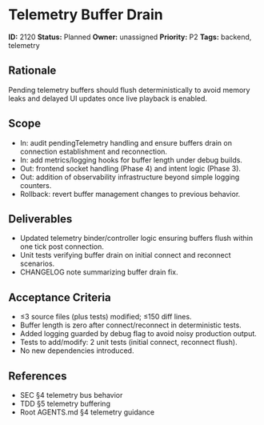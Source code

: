 # Telemetry Buffer Drain

**ID:** 2120
**Status:** Planned
**Owner:** unassigned
**Priority:** P2
**Tags:** backend, telemetry

## Rationale
Pending telemetry buffers should flush deterministically to avoid memory leaks and delayed UI updates once live playback is enabled.

## Scope
- In: audit pendingTelemetry handling and ensure buffers drain on connection establishment and reconnection.
- In: add metrics/logging hooks for buffer length under debug builds.
- Out: frontend socket handling (Phase 4) and intent logic (Phase 3).
- Out: addition of observability infrastructure beyond simple logging counters.
- Rollback: revert buffer management changes to previous behavior.

## Deliverables
- Updated telemetry binder/controller logic ensuring buffers flush within one tick post connection.
- Unit tests verifying buffer drain on initial connect and reconnect scenarios.
- CHANGELOG note summarizing buffer drain fix.

## Acceptance Criteria
- ≤3 source files (plus tests) modified; ≤150 diff lines.
- Buffer length is zero after connect/reconnect in deterministic tests.
- Added logging guarded by debug flag to avoid noisy production output.
- Tests to add/modify: 2 unit tests (initial connect, reconnect flush).
- No new dependencies introduced.

## References
- SEC §4 telemetry bus behavior
- TDD §5 telemetry buffering
- Root AGENTS.md §4 telemetry guidance
